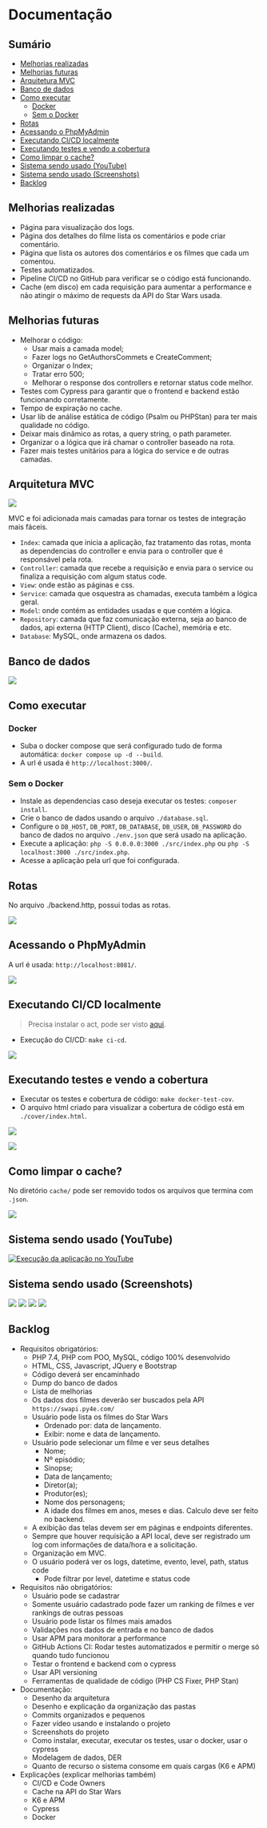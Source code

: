 # Documentação

## Sumário

- [Melhorias realizadas](#melhorias-realizadas)
- [Melhorias futuras](#melhorias-futuras)
- [Arquitetura MVC](#arquitetura-mvc)
- [Banco de dados](#banco-de-dados)
- [Como executar](#como-executar)
    - [Docker](#docker)
    - [Sem o Docker](#sem-o-docker)
- [Rotas](#rotas)
- [Acessando o PhpMyAdmin](#acessando-o-phpmyadmin)
- [Executando CI/CD localmente](#executando-cicd-localmente)
- [Executando testes e vendo a cobertura](#executando-testes-e-vendo-a-cobertura)
- [Como limpar o cache?](#como-limpar-o-cache)
- [Sistema sendo usado (YouTube)](#sistema-sendo-usado-youtube)
- [Sistema sendo usado (Screenshots)](#sistema-sendo-usado-screenshots)
- [Backlog](#backlog)

## Melhorias realizadas

- Página para visualização dos logs.
- Página dos detalhes do filme lista os comentários e pode criar comentário.
- Página que lista os autores dos comentários e os filmes que cada um comentou.
- Testes automatizados.
- Pipeline CI/CD no GitHub para verificar se o código está funcionando.
- Cache (em disco) em cada requisição para aumentar a performance e não atingir o máximo de requests da API do Star Wars usada.

## Melhorias futuras

- Melhorar o código:
    - Usar mais a camada model;
    - Fazer logs no GetAuthorsCommets e CreateComment;
    - Organizar o Index;
    - Tratar erro 500;
    - Melhorar o response dos controllers e retornar status code melhor.
- Testes com Cypress para garantir que o frontend e backend estão funcionando corretamente.
- Tempo de expiração no cache.
- Usar lib de análise estática de código (Psalm ou PHPStan) para ter mais qualidade no código.
- Deixar mais dinâmico as rotas, a query string, o path parameter.
- Organizar o a lógica que irá chamar o controller baseado na rota.
- Fazer mais testes unitários para a lógica do service e de outras camadas.

## Arquitetura MVC

![](./docs/arquitetura.png)

MVC e foi adicionada mais camadas para tornar os testes de integração mais fáceis.

- `Index`: camada que inicia a aplicação, faz tratamento das rotas, monta as dependencias do controller e envia para o controller que é responsável pela rota.
- `Controller`: camada que recebe a requisição e envia para o service ou finaliza a requisição com algum status code.
- `View`: onde estão as páginas e css.
- `Service`: camada que osquestra as chamadas, executa também a lógica geral.
- `Model`: onde contém as entidades usadas e que contém a lógica.
- `Repository`: camada que faz comunicação externa, seja ao banco de dados, api externa (HTTP Client), disco (Cache), memória e etc.
- `Database`: MySQL, onde armazena os dados.

## Banco de dados

![](./docs/banco-de-dados.png)

## Como executar

### Docker

- Suba o docker compose que será configurado tudo de forma automática: `docker compose up -d --build`.
- A url é usada é `http://localhost:3000/`.

### Sem o Docker

- Instale as dependencias caso deseja executar os testes: `composer install`.
- Crie o banco de dados usando o arquivo `./database.sql`.
- Configure o `DB_HOST`, `DB_PORT`, `DB_DATABASE`, `DB_USER`, `DB_PASSWORD` do banco de dados no arquivo `./env.json` que será usado na aplicação.
- Execute a aplicação: `php -S 0.0.0.0:3000 ./src/index.php` ou `php -S localhost:3000 ./src/index.php`.
- Acesse a aplicação pela url que foi configurada.

## Rotas

No arquivo ./backend.http, possui todas as rotas.

![](./docs/img-7.png)

## Acessando o PhpMyAdmin

A url é usada: `http://localhost:8081/`.

![](./docs/img-5.png)

## Executando CI/CD localmente

> Precisa instalar o act, pode ser visto [aqui](https://nektosact.com/installation/index.html).

- Execução do CI/CD: `make ci-cd`.

![](./docs/img-4.png)

## Executando testes e vendo a cobertura

- Executar os testes e cobertura de código: `make docker-test-cov`.
- O arquivo html criado para visualizar a cobertura de código está em `./cover/index.html`.

![](./docs/img-2.png)

![](./docs/img-3.png)

## Como limpar o cache?

No diretório `cache/` pode ser removido todos os arquivos que termina com `.json`.

![](./docs/img-1.png)

## Sistema sendo usado (YouTube)

[![Execução da aplicação no YouTube](https://img.youtube.com/vi/1wTzJHnSl2M/0.jpg)](https://www.youtube.com/watch?v=1wTzJHnSl2M)

## Sistema sendo usado (Screenshots)

![](./docs/page-1.png)
![](./docs/page-2.png)
![](./docs/page-3.png)
![](./docs/page-4.png)

## Backlog

- Requisitos obrigatórios:
    - PHP 7.4, PHP com POO, MySQL, código 100% desenvolvido
    - HTML, CSS, Javascript, JQuery e Bootstrap
    - Código deverá ser encaminhado
    - Dump do banco de dados
    - Lista de melhorias
    - Os dados dos filmes deverão ser buscados pela API `https://swapi.py4e.com/`
    - Usuário pode lista os filmes do Star Wars
        - Ordenado por: data de lançamento.
        - Exibir: nome e data de lançamento.
    - Usuário pode selecionar um filme e ver seus detalhes
        - Nome;
        - Nº episódio;
        - Sinopse;
        - Data de lançamento;
        - Diretor(a);
        - Produtor(es);
        - Nome dos personagens;
        - A idade dos filmes em anos, meses e dias. Calculo deve ser feito no backend.
    - A exibição das telas devem ser em páginas e endpoints diferentes.
    - Sempre que houver requisição a API local, deve ser registrado um log com informações de data/hora e a solicitação.
    - Organização em MVC.
    - O usuário poderá ver os logs, datetime, evento, level, path, status code
        - Pode filtrar por level, datetime e status code
- Requisitos não obrigatórios:
    - Usuário pode se cadastrar
    - Somente usuário cadastrado pode fazer um ranking de filmes e ver rankings de outras pessoas
    - Usuário pode listar os filmes mais amados
    - Validações nos dados de entrada e no banco de dados
    - Usar APM para monitorar a performance
    - GitHub Actions CI: Rodar testes automatizados e permitir o merge só quando tudo funcionou
    - Testar o frontend e backend com o cypress
    - Usar API versioning
    - Ferramentas de qualidade de código (PHP CS Fixer, PHP Stan)
- Documentação:
    - Desenho da arquitetura
    - Desenho e explicação da organização das pastas
    - Commits organizados e pequenos
    - Fazer vídeo usando e instalando o projeto
    - Screenshots do projeto
    - Como instalar, executar, executar os testes, usar o docker, usar o cypress
    - Modelagem de dados, DER
    - Quanto de recurso o sistema consome em quais cargas (K6 e APM)
- Explicações (explicar melhorias também)
    - CI/CD e Code Owners
    - Cache na API do Star Wars
    - K6 e APM
    - Cypress
    - Docker

